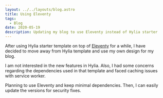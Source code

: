 ```yaml
---
layout: ../../layouts/blog.astro
title: Using Eleventy
tags:
  - Blog
date: 2020-05-19
description: Updating my blog to use Eleventy instead of Hylia starter.
---
```

After using Hylia starter template on top of [Eleventy](https://www.11ty.dev/) for a while, I have decided to move away from Hylia template and use my own design for my blog.

I am not interested in the new features in Hylia. Also, I had some concerns regarding the dependencies used in that template and faced caching issues with service worker.

Planning to use Eleventy and keep minimal dependencies. Then, I can easily update the versions for security fixes.
